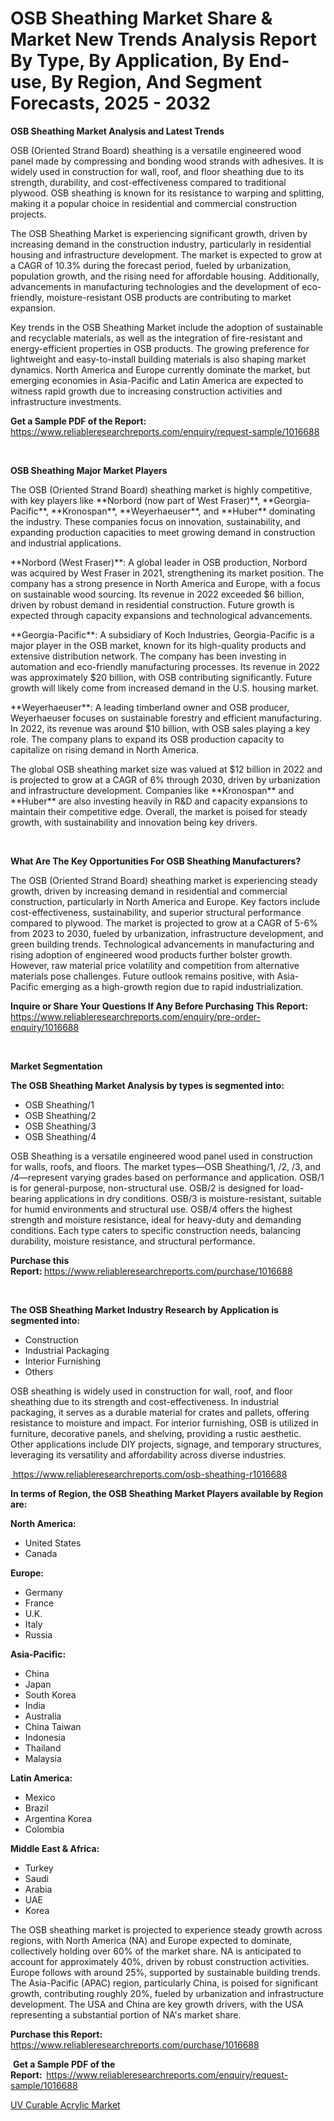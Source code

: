 <p><h1>OSB Sheathing Market Share & Market New Trends Analysis Report By Type, By Application, By End-use, By Region, And Segment Forecasts, 2025 - 2032</h1></p><p><strong>OSB Sheathing Market Analysis and Latest Trends</strong></p>
<p><p>OSB (Oriented Strand Board) sheathing is a versatile engineered wood panel made by compressing and bonding wood strands with adhesives. It is widely used in construction for wall, roof, and floor sheathing due to its strength, durability, and cost-effectiveness compared to traditional plywood. OSB sheathing is known for its resistance to warping and splitting, making it a popular choice in residential and commercial construction projects.</p><p>The OSB Sheathing Market is experiencing significant growth, driven by increasing demand in the construction industry, particularly in residential housing and infrastructure development. The market is expected to grow at a CAGR of 10.3% during the forecast period, fueled by urbanization, population growth, and the rising need for affordable housing. Additionally, advancements in manufacturing technologies and the development of eco-friendly, moisture-resistant OSB products are contributing to market expansion.</p><p>Key trends in the OSB Sheathing Market include the adoption of sustainable and recyclable materials, as well as the integration of fire-resistant and energy-efficient properties in OSB products. The growing preference for lightweight and easy-to-install building materials is also shaping market dynamics. North America and Europe currently dominate the market, but emerging economies in Asia-Pacific and Latin America are expected to witness rapid growth due to increasing construction activities and infrastructure investments.</p></p>
<p><strong>Get a Sample PDF of the Report:&nbsp;</strong> <a href="https://www.reliableresearchreports.com/enquiry/request-sample/1016688?utm_campaign=2189&utm_medium=2&utm_source=Github&utm_content=ia&utm_term=26012025&utm_id=osb-sheathing">https://www.reliableresearchreports.com/enquiry/request-sample/1016688</a></p>
<p>&nbsp;</p>
<p><strong>OSB Sheathing Major Market Players</strong></p>
<p><p>The OSB (Oriented Strand Board) sheathing market is highly competitive, with key players like **Norbord (now part of West Fraser)**, **Georgia-Pacific**, **Kronospan**, **Weyerhaeuser**, and **Huber** dominating the industry. These companies focus on innovation, sustainability, and expanding production capacities to meet growing demand in construction and industrial applications.</p><p>**Norbord (West Fraser)**: A global leader in OSB production, Norbord was acquired by West Fraser in 2021, strengthening its market position. The company has a strong presence in North America and Europe, with a focus on sustainable wood sourcing. Its revenue in 2022 exceeded $6 billion, driven by robust demand in residential construction. Future growth is expected through capacity expansions and technological advancements.</p><p>**Georgia-Pacific**: A subsidiary of Koch Industries, Georgia-Pacific is a major player in the OSB market, known for its high-quality products and extensive distribution network. The company has been investing in automation and eco-friendly manufacturing processes. Its revenue in 2022 was approximately $20 billion, with OSB contributing significantly. Future growth will likely come from increased demand in the U.S. housing market.</p><p>**Weyerhaeuser**: A leading timberland owner and OSB producer, Weyerhaeuser focuses on sustainable forestry and efficient manufacturing. In 2022, its revenue was around $10 billion, with OSB sales playing a key role. The company plans to expand its OSB production capacity to capitalize on rising demand in North America.</p><p>The global OSB sheathing market size was valued at $12 billion in 2022 and is projected to grow at a CAGR of 6% through 2030, driven by urbanization and infrastructure development. Companies like **Kronospan** and **Huber** are also investing heavily in R&D and capacity expansions to maintain their competitive edge. Overall, the market is poised for steady growth, with sustainability and innovation being key drivers.</p></p>
<p>&nbsp;</p>
<p><strong>What Are The Key Opportunities For OSB Sheathing Manufacturers?</strong></p>
<p><p>The OSB (Oriented Strand Board) sheathing market is experiencing steady growth, driven by increasing demand in residential and commercial construction, particularly in North America and Europe. Key factors include cost-effectiveness, sustainability, and superior structural performance compared to plywood. The market is projected to grow at a CAGR of 5-6% from 2023 to 2030, fueled by urbanization, infrastructure development, and green building trends. Technological advancements in manufacturing and rising adoption of engineered wood products further bolster growth. However, raw material price volatility and competition from alternative materials pose challenges. Future outlook remains positive, with Asia-Pacific emerging as a high-growth region due to rapid industrialization.</p></p>
<p><strong>Inquire or Share Your Questions If Any Before Purchasing This Report:</strong> <a href="https://www.reliableresearchreports.com/enquiry/pre-order-enquiry/1016688?utm_campaign=2189&utm_medium=2&utm_source=Github&utm_content=ia&utm_term=26012025&utm_id=osb-sheathing">https://www.reliableresearchreports.com/enquiry/pre-order-enquiry/1016688</a></p>
<p>&nbsp;</p>
<p><strong>Market Segmentation</strong></p>
<p><strong>The OSB Sheathing Market Analysis by types is segmented into:</strong></p>
<p><ul><li>OSB Sheathing/1</li><li>OSB Sheathing/2</li><li>OSB Sheathing/3</li><li>OSB Sheathing/4</li></ul></p>
<p><p>OSB Sheathing is a versatile engineered wood panel used in construction for walls, roofs, and floors. The market types—OSB Sheathing/1, /2, /3, and /4—represent varying grades based on performance and application. OSB/1 is for general-purpose, non-structural use. OSB/2 is designed for load-bearing applications in dry conditions. OSB/3 is moisture-resistant, suitable for humid environments and structural use. OSB/4 offers the highest strength and moisture resistance, ideal for heavy-duty and demanding conditions. Each type caters to specific construction needs, balancing durability, moisture resistance, and structural performance.</p></p>
<p><strong>Purchase this Report:&nbsp;</strong><a href="https://www.reliableresearchreports.com/purchase/1016688?utm_campaign=2189&utm_medium=2&utm_source=Github&utm_content=ia&utm_term=26012025&utm_id=osb-sheathing">https://www.reliableresearchreports.com/purchase/1016688</a></p>
<p>&nbsp;</p>
<p><strong>The OSB Sheathing Market Industry Research by Application is segmented into:</strong></p>
<p><ul><li>Construction</li><li>Industrial Packaging</li><li>Interior Furnishing</li><li>Others</li></ul></p>
<p><p>OSB sheathing is widely used in construction for wall, roof, and floor sheathing due to its strength and cost-effectiveness. In industrial packaging, it serves as a durable material for crates and pallets, offering resistance to moisture and impact. For interior furnishing, OSB is utilized in furniture, decorative panels, and shelving, providing a rustic aesthetic. Other applications include DIY projects, signage, and temporary structures, leveraging its versatility and affordability across diverse industries.</p></p>
<p><a href="https://www.reliableresearchreports.com/osb-sheathing-r1016688?utm_campaign=2189&utm_medium=2&utm_source=Github&utm_content=ia&utm_term=26012025&utm_id=osb-sheathing">&nbsp;https://www.reliableresearchreports.com/osb-sheathing-r1016688</a></p>
<p><strong>In terms of Region, the OSB Sheathing Market Players available by Region are:</strong></p>
<p>
    <p> <strong> North America: </strong>
        <ul>
            <li>United States</li>
            <li>Canada</li>
        </ul>
        </p> 
    <p> <strong> Europe: </strong>
        <ul>
            <li>Germany</li>
            <li>France</li>
            <li>U.K.</li>
            <li>Italy</li>
            <li>Russia</li>
        </ul>
        </p> 
    <p> <strong> Asia-Pacific: </strong>
        <ul>
            <li>China</li>
            <li>Japan</li>
            <li>South Korea</li>
            <li>India</li>
            <li>Australia</li>
            <li>China Taiwan</li>
            <li>Indonesia</li>
            <li>Thailand</li>
            <li>Malaysia</li>
        </ul>
        </p> 
    <p> <strong> Latin America: </strong>
        <ul>
            <li>Mexico</li>
            <li>Brazil</li>
            <li>Argentina Korea</li>
            <li>Colombia</li>
        </ul>
        </p> 
    <p> <strong> Middle East & Africa: </strong>
        <ul>
            <li>Turkey</li>
            <li>Saudi</li>
            <li>Arabia</li>
            <li>UAE</li>
            <li>Korea</li>
        </ul>
    </p>
    </p>
<p><p>The OSB sheathing market is projected to experience steady growth across regions, with North America (NA) and Europe expected to dominate, collectively holding over 60% of the market share. NA is anticipated to account for approximately 40%, driven by robust construction activities. Europe follows with around 25%, supported by sustainable building trends. The Asia-Pacific (APAC) region, particularly China, is poised for significant growth, contributing roughly 20%, fueled by urbanization and infrastructure development. The USA and China are key growth drivers, with the USA representing a substantial portion of NA's market share.</p></p>
<p><strong>Purchase this Report: </strong><a href="https://www.reliableresearchreports.com/purchase/1016688?utm_campaign=2189&utm_medium=2&utm_source=Github&utm_content=ia&utm_term=26012025&utm_id=osb-sheathing">https://www.reliableresearchreports.com/purchase/1016688</a></p>
<p>&nbsp;<strong>Get a Sample PDF of the Report:&nbsp;&nbsp;</strong><a href="https://www.reliableresearchreports.com/enquiry/request-sample/1016688?utm_campaign=2189&utm_medium=2&utm_source=Github&utm_content=ia&utm_term=26012025&utm_id=osb-sheathing">https://www.reliableresearchreports.com/enquiry/request-sample/1016688</a></p>
<p><strong></strong></p>
<p><p><a href="https://github.com/FlorianWolf90/Market-Research-Report-List-1/blob/main/uv-curable-acrylic-market.md?utm_campaign=2189&utm_medium=2&utm_source=Github&utm_content=ia&utm_term=26012025&utm_id=osb-sheathing">UV Curable Acrylic Market</a></p></p>